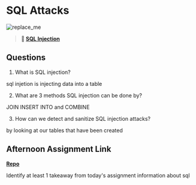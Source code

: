 # SQL Attacks

![replace_me](https://codeworks.blob.core.windows.net/public/assets/img/illustrations/placeholder.svg)

> **📖 [SQL Injection](https://codeworksacademy.com/fs-student-guide/resources/wk11/03-SQL-Injection)**

## Questions

1. What is SQL injection?

sql injetion is injecting data into a table

2. What are 3 methods SQL injection can be done by?

JOIN INSERT INTO and COMBINE

3. How can we detect and sanitize SQL injection attacks?

by looking at our tables that have been created

## Afternoon Assignment Link

**[Repo](https://github.com/brysonrupp/allSpiceV2)**

Identify at least 1 takeaway from today's assignment
information about sql